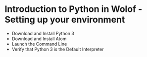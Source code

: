 # Introduction to Python in Wolof - Setting up your environment

+ Download and Install Python 3
+ Download and Install Atom
+ Launch the Command Line
+ Verify that Python 3 is the Default Interpreter
